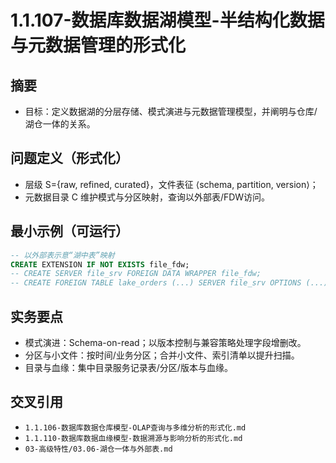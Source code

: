 ﻿# 1.1.107-数据库数据湖模型-半结构化数据与元数据管理的形式化

## 摘要

- 目标：定义数据湖的分层存储、模式演进与元数据管理模型，并阐明与仓库/湖仓一体的关系。

## 问题定义（形式化）

- 层级 S={raw, refined, curated}，文件表征 ⟨schema, partition, version⟩；
- 元数据目录 C 维护模式与分区映射，查询以外部表/FDW访问。

## 最小示例（可运行）

```sql
-- 以外部表示意“湖中表”映射
CREATE EXTENSION IF NOT EXISTS file_fdw;
-- CREATE SERVER file_srv FOREIGN DATA WRAPPER file_fdw;
-- CREATE FOREIGN TABLE lake_orders (...) SERVER file_srv OPTIONS (...);
```

## 实务要点

- 模式演进：Schema-on-read；以版本控制与兼容策略处理字段增删改。
- 分区与小文件：按时间/业务分区；合并小文件、索引清单以提升扫描。
- 目录与血缘：集中目录服务记录表/分区/版本与血缘。

## 交叉引用

- `1.1.106-数据库数据仓库模型-OLAP查询与多维分析的形式化.md`
- `1.1.110-数据库数据血缘模型-数据溯源与影响分析的形式化.md`
- `03-高级特性/03.06-湖仓一体与外部表.md`
